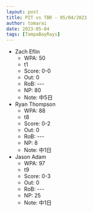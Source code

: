 ```yaml
---
layout: post
title: PIT vs TBR - 05/04/2023
author: tomarai
date: 2023-05-04
tags: [TampaBayRays]
---
```


* Zach Eflin
	- WPA: 50
	- t1
	- Score: 0-0
	- Out: 0
	- RoB: ---
	- NP: 80
	- Note: 中5日
* Ryan Thompson
	- WPA: 88
	- t8
	- Score: 0-2
	- Out: 0
	- RoB: ---
	- NP: 8
	- Note: 中1日
* Jason Adam
	- WPA: 97
	- t9
	- Score: 0-3
	- Out: 0
	- RoB: ---
	- NP: 25
	- Note: 中1日

